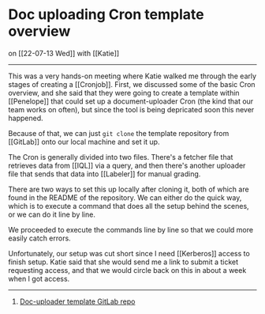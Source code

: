 # Doc uploading Cron template overview
on [[22-07-13 Wed]]
with [[Katie]]

---
This was a very hands-on meeting where Katie walked me through the early stages of creating a [[Cronjob]]. First, we discussed some of the basic Cron overview, and she said that they were going to create a template within [[Penelope]] that could set up a document-uploader Cron (the kind that our team works on often), but since the tool is being depricated soon this never happened. 

Because of that, we can just `git clone` the template repository from [[GitLab]] onto our local machine and set it up.

The Cron is generally divided into two files. There's a fetcher file that retrieves data from [[IQL]] via a query, and then there's another uploader file that sends that data into [[Labeler]] for manual grading.

There are two ways to set this up locally after cloning it, both of which are found in the README of the repository. We can either do the quick way, which is to execute a command that does all the setup behind the scenes, or we can do it line by line.

We proceeded to execute the commands line by line so that we could more easily catch errors.

Unfortunately, our setup was cut short since I need [[Kerberos]] access to finish setup. Katie said that she would send me a link to submit a ticket requesting access, and that we would circle back on this in about a week when I got access.

---
1. [Doc-uploader template GitLab repo](https://code.corp.indeed.com/squallops/jsdataops-labeler-cron-template)